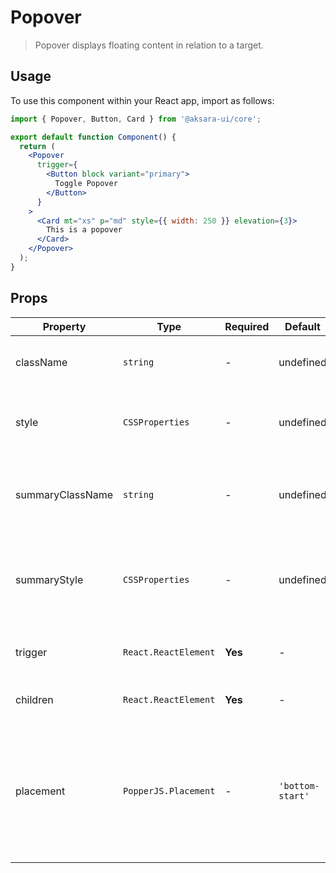 # Popover

> Popover displays floating content in relation to a target.

## Usage

To use this component within your React app, import as follows:

```jsx
import { Popover, Button, Card } from '@aksara-ui/core';

export default function Component() {
  return (
    <Popover
      trigger={
        <Button block variant="primary">
          Toggle Popover
        </Button>
      }
    >
      <Card mt="xs" p="md" style={{ width: 250 }} elevation={3}>
        This is a popover
      </Card>
    </Popover>
  );
}
```

## Props

| Property         | Type                 | Required | Default          | Description                                                                                                           |
| ---------------- | -------------------- | -------- | ---------------- | --------------------------------------------------------------------------------------------------------------------- |
| className        | `string`             | -        | undefined        | Additional CSS classes to give to the component.                                                                      |
| style            | `CSSProperties`      | -        | undefined        | Additional CSS properties to give to the component.                                                                   |
| summaryClassName | `string`             | -        | undefined        | Additional CSS classes to give to the inner summary block.                                                            |
| summaryStyle     | `CSSProperties`      | -        | undefined        | Additional CSS properties to give to the inner summary block.                                                         |
| trigger          | `React.ReactElement` | **Yes**  | -                | Element that triggers the popover content.                                                                            |
| children         | `React.ReactElement` | **Yes**  | -                | Inner popover content.                                                                                                |
| placement        | `PopperJS.Placement` | -        | `'bottom-start'` | Callback to run when a page number is selected. You can use this to e.g. run setState on your component's page state. |
